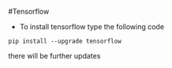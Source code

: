 #Tensorflow

* To install tensorflow type the following code

```
pip install --upgrade tensorflow
```

there will be further updates
